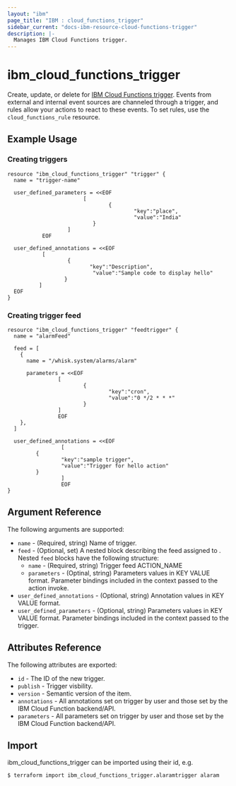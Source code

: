 ```yaml
---
layout: "ibm"
page_title: "IBM : cloud_functions_trigger"
sidebar_current: "docs-ibm-resource-cloud-functions-trigger"
description: |-
  Manages IBM Cloud Functions trigger.
---
```


# ibm\_cloud_functions_trigger

Create, update, or delete for [IBM Cloud Functions trigger](https://console.bluemix.net/docs/openwhisk/openwhisk_triggers_rules.html#openwhisk_triggers). Events from external and internal event sources are channeled through a trigger, and rules allow your actions to react to these events. To set rules, use the `cloud_functions_rule` resource.

## Example Usage

### Creating triggers

```hcl
resource "ibm_cloud_functions_trigger" "trigger" {
  name = "trigger-name"

  user_defined_parameters = <<EOF
                        [
                                {
                                        "key":"place",
                                        "value":"India"
                           }
                   ]
           EOF

  user_defined_annotations = <<EOF
           [
                   {
                          "key":"Description",
                           "value":"Sample code to display hello"
                  }
          ]
  EOF
}
```

### Creating trigger feed
```hcl
resource "ibm_cloud_functions_trigger" "feedtrigger" {
  name = "alarmFeed"

  feed = [
    {
      name = "/whisk.system/alarms/alarm"

      parameters = <<EOF
                [
                        {
                                "key":"cron",
                                "value":"0 */2 * * *"
                        }
                ]
                EOF
    },
  ]

  user_defined_annotations = <<EOF
                 [
         {
                 "key":"sample trigger",
                 "value":"Trigger for hello action"
         }
                 ]
                 EOF
}
```


## Argument Reference

The following arguments are supported:

* `name` - (Required, string) Name of trigger.
* `feed` - (Optional, set) A nested block describing the feed assigned to . Nested `feed` blocks have   the following structure:
    * `name` - (Required, string) Trigger feed ACTION_NAME
    * `parameters` - (Optinal, string) Parameters values in KEY VALUE format. Parameter bindings included in the context passed to the action invoke.
* `user_defined_annotations` - (Optional, string) Annotation values in KEY VALUE format.
* `user_defined_parameters` - (Optional, string) Parameters values in KEY VALUE format. Parameter bindings included in the context passed to the trigger.

## Attributes Reference

The following attributes are exported:

* `id` - The ID of the new trigger.
* `publish` - Trigger visbility.
* `version` - Semantic version of the item.
* `annotations` -  All annotations set on trigger by user and those set by the IBM Cloud Function backend/API.
* `parameters` - All parameters set on trigger by user and those set by the IBM Cloud Function backend/API.

## Import

ibm_cloud_functions_trigger can be imported using their id, e.g.

```
$ terraform import ibm_cloud_functions_trigger.alaramtrigger alaram

```
